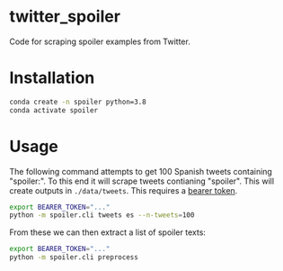 # twitter_spoiler

Code for scraping spoiler examples from Twitter.

# Installation

```bash
conda create -n spoiler python=3.8
conda activate spoiler
```

# Usage

The following command attempts to get 100 Spanish tweets containing "spoiler:".
To this end it will scrape tweets contianing "spoiler".
This will create outputs in `./data/tweets`.
This requires a [bearer token](https://developer.twitter.com/en/docs/authentication/oauth-2-0/bearer-tokens).

```bash
export BEARER_TOKEN="..."
python -m spoiler.cli tweets es --n-tweets=100
```

From these we can then extract a list of spoiler texts:

```bash
export BEARER_TOKEN="..."
python -m spoiler.cli preprocess
```
